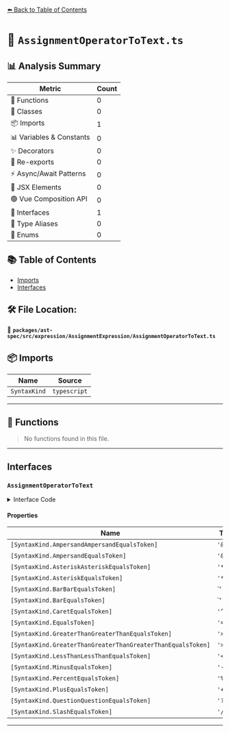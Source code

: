 [⬅️ Back to Table of Contents](../../../../../index.md)

# 📄 `AssignmentOperatorToText.ts`

## 📊 Analysis Summary

| Metric | Count |
|--------|-------|
| 🔧 Functions | 0 |
| 🧱 Classes | 0 |
| 📦 Imports | 1 |
| 📊 Variables & Constants | 0 |
| ✨ Decorators | 0 |
| 🔄 Re-exports | 0 |
| ⚡ Async/Await Patterns | 0 |
| 💠 JSX Elements | 0 |
| 🟢 Vue Composition API | 0 |
| 📐 Interfaces | 1 |
| 📑 Type Aliases | 0 |
| 🎯 Enums | 0 |

## 📚 Table of Contents

- [Imports](#imports)
- [Interfaces](#interfaces)

## 🛠️ File Location:
📂 **`packages/ast-spec/src/expression/AssignmentExpression/AssignmentOperatorToText.ts`**

## 📦 Imports

| Name | Source |
|------|--------|
| `SyntaxKind` | `typescript` |


---

## 🔧 Functions

> No functions found in this file.


---

## Interfaces

### `AssignmentOperatorToText`

<details><summary>Interface Code</summary>

```ts
export interface AssignmentOperatorToText {
  [SyntaxKind.AmpersandAmpersandEqualsToken]: '&&=';
  [SyntaxKind.AmpersandEqualsToken]: '&=';
  [SyntaxKind.AsteriskAsteriskEqualsToken]: '**=';
  [SyntaxKind.AsteriskEqualsToken]: '*=';
  [SyntaxKind.BarBarEqualsToken]: '||=';
  [SyntaxKind.BarEqualsToken]: '|=';
  [SyntaxKind.CaretEqualsToken]: '^=';
  [SyntaxKind.EqualsToken]: '=';
  [SyntaxKind.GreaterThanGreaterThanEqualsToken]: '>>=';
  [SyntaxKind.GreaterThanGreaterThanGreaterThanEqualsToken]: '>>>=';
  [SyntaxKind.LessThanLessThanEqualsToken]: '<<=';
  [SyntaxKind.MinusEqualsToken]: '-=';
  [SyntaxKind.PercentEqualsToken]: '%=';
  [SyntaxKind.PlusEqualsToken]: '+=';
  [SyntaxKind.QuestionQuestionEqualsToken]: '??=';
  [SyntaxKind.SlashEqualsToken]: '/=';
}
```
</details>

#### Properties

| Name | Type | Optional | Description |
|------|------|----------|-------------|
| `[SyntaxKind.AmpersandAmpersandEqualsToken]` | `'&&='` | ✗ |  |
| `[SyntaxKind.AmpersandEqualsToken]` | `'&='` | ✗ |  |
| `[SyntaxKind.AsteriskAsteriskEqualsToken]` | `'**='` | ✗ |  |
| `[SyntaxKind.AsteriskEqualsToken]` | `'*='` | ✗ |  |
| `[SyntaxKind.BarBarEqualsToken]` | `'||='` | ✗ |  |
| `[SyntaxKind.BarEqualsToken]` | `'|='` | ✗ |  |
| `[SyntaxKind.CaretEqualsToken]` | `'^='` | ✗ |  |
| `[SyntaxKind.EqualsToken]` | `'='` | ✗ |  |
| `[SyntaxKind.GreaterThanGreaterThanEqualsToken]` | `'>>='` | ✗ |  |
| `[SyntaxKind.GreaterThanGreaterThanGreaterThanEqualsToken]` | `'>>>='` | ✗ |  |
| `[SyntaxKind.LessThanLessThanEqualsToken]` | `'<<='` | ✗ |  |
| `[SyntaxKind.MinusEqualsToken]` | `'-='` | ✗ |  |
| `[SyntaxKind.PercentEqualsToken]` | `'%='` | ✗ |  |
| `[SyntaxKind.PlusEqualsToken]` | `'+='` | ✗ |  |
| `[SyntaxKind.QuestionQuestionEqualsToken]` | `'??='` | ✗ |  |
| `[SyntaxKind.SlashEqualsToken]` | `'/='` | ✗ |  |


---